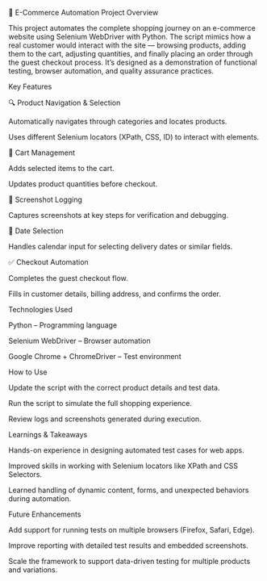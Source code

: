 🛒 E-Commerce Automation Project
Overview

This project automates the complete shopping journey on an e-commerce website using Selenium WebDriver with Python. The script mimics how a real customer would interact with the site — browsing products, adding them to the cart, adjusting quantities, and finally placing an order through the guest checkout process. It’s designed as a demonstration of functional testing, browser automation, and quality assurance practices.

Key Features

🔍 Product Navigation & Selection

Automatically navigates through categories and locates products.

Uses different Selenium locators (XPath, CSS, ID) to interact with elements.

🛒 Cart Management

Adds selected items to the cart.

Updates product quantities before checkout.

📸 Screenshot Logging

Captures screenshots at key steps for verification and debugging.

📅 Date Selection

Handles calendar input for selecting delivery dates or similar fields.

✅ Checkout Automation

Completes the guest checkout flow.

Fills in customer details, billing address, and confirms the order.

Technologies Used

Python – Programming language

Selenium WebDriver – Browser automation

Google Chrome + ChromeDriver – Test environment

How to Use

Update the script with the correct product details and test data.

Run the script to simulate the full shopping experience.

Review logs and screenshots generated during execution.

Learnings & Takeaways

Hands-on experience in designing automated test cases for web apps.

Improved skills in working with Selenium locators like XPath and CSS Selectors.

Learned handling of dynamic content, forms, and unexpected behaviors during automation.

Future Enhancements

Add support for running tests on multiple browsers (Firefox, Safari, Edge).

Improve reporting with detailed test results and embedded screenshots.

Scale the framework to support data-driven testing for multiple products and variations.
